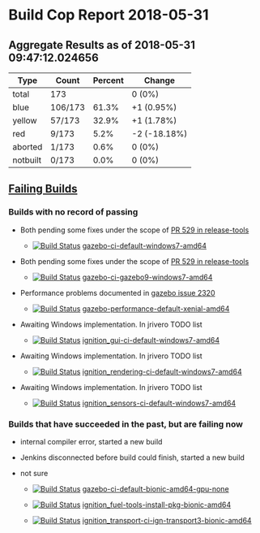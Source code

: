 # Build Cop Report 2018-05-31

## Aggregate Results as of 2018-05-31 09:47:12.024656

| Type | Count | Percent | Change |
|--|--|--|--|
| total | 173 | | 0 (0%) |
| blue | 106/173 | 61.3% | +1 (0.95%) |
| yellow | 57/173 | 32.9% | +1 (1.78%) |
| red | 9/173 | 5.2% | -2 (-18.18%) |
| aborted | 1/173 | 0.6% | 0 (0%)  |
| notbuilt | 0/173 | 0.0% | 0 (0%) |

## [Failing Builds](https://build.osrfoundation.org/view/main/view/BuildCopFail/)


### Builds with no record of passing


* Both pending some fixes under the scope of [PR 529 in release-tools](https://bitbucket.org/osrf/release-tools/pull-requests/529/fix-windows-gazebo-build/diff)

    * [![Build Status](https://build.osrfoundation.org/job/gazebo-ci-default-windows7-amd64//badge/icon)](https://build.osrfoundation.org/job/gazebo-ci-default-windows7-amd64/) [gazebo-ci-default-windows7-amd64](https://build.osrfoundation.org/job/gazebo-ci-default-windows7-amd64/)


* Both pending some fixes under the scope of [PR 529 in release-tools](https://bitbucket.org/osrf/release-tools/pull-requests/529/fix-windows-gazebo-build/diff)

    * [![Build Status](https://build.osrfoundation.org/job/gazebo-ci-gazebo9-windows7-amd64//badge/icon)](https://build.osrfoundation.org/job/gazebo-ci-gazebo9-windows7-amd64/) [gazebo-ci-gazebo9-windows7-amd64](https://build.osrfoundation.org/job/gazebo-ci-gazebo9-windows7-amd64/)


* Performance problems documented in [gazebo issue 2320](https://bitbucket.org/osrf/gazebo/issues/2320/performance_transport_stress-test-times)

    * [![Build Status](https://build.osrfoundation.org/job/gazebo-performance-default-xenial-amd64//badge/icon)](https://build.osrfoundation.org/job/gazebo-performance-default-xenial-amd64/) [gazebo-performance-default-xenial-amd64](https://build.osrfoundation.org/job/gazebo-performance-default-xenial-amd64/)


* Awaiting Windows implementation. In jrivero TODO list

    * [![Build Status](https://build.osrfoundation.org/job/ignition_gui-ci-default-windows7-amd64//badge/icon)](https://build.osrfoundation.org/job/ignition_gui-ci-default-windows7-amd64/) [ignition_gui-ci-default-windows7-amd64](https://build.osrfoundation.org/job/ignition_gui-ci-default-windows7-amd64/)


* Awaiting Windows implementation. In jrivero TODO list

    * [![Build Status](https://build.osrfoundation.org/job/ignition_rendering-ci-default-windows7-amd64//badge/icon)](https://build.osrfoundation.org/job/ignition_rendering-ci-default-windows7-amd64/) [ignition_rendering-ci-default-windows7-amd64](https://build.osrfoundation.org/job/ignition_rendering-ci-default-windows7-amd64/)


* Awaiting Windows implementation. In jrivero TODO list

    * [![Build Status](https://build.osrfoundation.org/job/ignition_sensors-ci-default-windows7-amd64//badge/icon)](https://build.osrfoundation.org/job/ignition_sensors-ci-default-windows7-amd64/) [ignition_sensors-ci-default-windows7-amd64](https://build.osrfoundation.org/job/ignition_sensors-ci-default-windows7-amd64/)


### Builds that have succeeded in the past, but are failing now


* internal compiler error, started a new build


* Jenkins disconnected before build could finish, started a new build


* not sure

    * [![Build Status](https://build.osrfoundation.org/job/gazebo-ci-default-bionic-amd64-gpu-none//badge/icon)](https://build.osrfoundation.org/job/gazebo-ci-default-bionic-amd64-gpu-none/) [gazebo-ci-default-bionic-amd64-gpu-none](https://build.osrfoundation.org/job/gazebo-ci-default-bionic-amd64-gpu-none/)

    * [![Build Status](https://build.osrfoundation.org/job/ignition_fuel-tools-install-pkg-bionic-amd64//badge/icon)](https://build.osrfoundation.org/job/ignition_fuel-tools-install-pkg-bionic-amd64/) [ignition_fuel-tools-install-pkg-bionic-amd64](https://build.osrfoundation.org/job/ignition_fuel-tools-install-pkg-bionic-amd64/)

    * [![Build Status](https://build.osrfoundation.org/job/ignition_transport-ci-ign-transport3-bionic-amd64//badge/icon)](https://build.osrfoundation.org/job/ignition_transport-ci-ign-transport3-bionic-amd64/) [ignition_transport-ci-ign-transport3-bionic-amd64](https://build.osrfoundation.org/job/ignition_transport-ci-ign-transport3-bionic-amd64/)